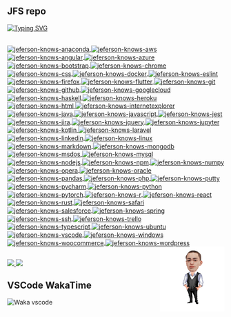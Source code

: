 ## JFS repo

[![Typing SVG](https://readme-typing-svg.demolab.com/?lines=JavaScript+🎯;Node.js+🧩;MongoDB+📂;Unit+tests+🧪;WordPress+📰;Microservices+⚙️;Project+Mgmt+📦;Excel+📊;Process+Devt+🚀;Multilingual+🗽;Let's+chat+😁)](https://github.com/jeferson-franco)

<a href="https://www.linkedin.com/in/jefersonfranco/">
  <div dir="auto">
    <br>
    <img alt="jeferson-knows-anaconda" height="70" width="80" style="max-width: 100%;" align=center src="https://cdn.jsdelivr.net/gh/devicons/devicon/icons/anaconda/anaconda-original-wordmark.svg"/>
    <img alt="jeferson-knows-aws" height="70" width="80" style="max-width: 100%;" align=center src="https://cdn.jsdelivr.net/gh/devicons/devicon/icons/amazonwebservices/amazonwebservices-plain-wordmark.svg"/>
    <img alt="jeferson-knows-angular" height="70" width="80" style="max-width: 100%;" align=center src="https://cdn.jsdelivr.net/gh/devicons/devicon/icons/angularjs/angularjs-plain-wordmark.svg"/>
    <img alt="jeferson-knows-azure" height="70" width="80" style="max-width: 100%;" align=center src="https://cdn.jsdelivr.net/gh/devicons/devicon/icons/azure/azure-original-wordmark.svg"/>
    <img alt="jeferson-knows-bootstrap" height="70" width="80" style="max-width: 100%;" align=center src="https://cdn.jsdelivr.net/gh/devicons/devicon/icons/bootstrap/bootstrap-plain-wordmark.svg"/>
    <img alt="jeferson-knows-chrome" height="70" width="80" style="max-width: 100%;" align=center src="https://cdn.jsdelivr.net/gh/devicons/devicon/icons/chrome/chrome-plain-wordmark.svg"/>
    <img alt="jeferson-knows-css" height="70" width="80" style="max-width: 100%;" align=center src="https://cdn.jsdelivr.net/gh/devicons/devicon/icons/css3/css3-plain-wordmark.svg"/>
    <img alt="jeferson-knows-docker" height="70" width="80" style="max-width: 100%;" align=center src="https://cdn.jsdelivr.net/gh/devicons/devicon/icons/docker/docker-plain-wordmark.svg"/>
    <img alt="jeferson-knows-eslint" height="70" width="80" style="max-width: 100%;" align=center src="https://cdn.jsdelivr.net/gh/devicons/devicon/icons/eslint/eslint-original-wordmark.svg"/>
    <img alt="jeferson-knows-firefox" height="70" width="80" style="max-width: 100%;" align=center src="https://cdn.jsdelivr.net/gh/devicons/devicon/icons/firefox/firefox-plain-wordmark.svg"/>
    <img alt="jeferson-knows-flutter" height="70" width="80" style="max-width: 100%;" align=center src="https://cdn.jsdelivr.net/gh/devicons/devicon/icons/flutter/flutter-plain.svg"/>
    <img alt="jeferson-knows-git" height="70" width="80" style="max-width: 100%;" align=center src="https://cdn.jsdelivr.net/gh/devicons/devicon/icons/git/git-plain-wordmark.svg"/>
    <img alt="jeferson-knows-github" height="70" width="80" style="max-width: 100%;" align=center src="https://cdn.jsdelivr.net/gh/devicons/devicon/icons/github/github-original-wordmark.svg"/>
    <img alt="jeferson-knows-googlecloud" height="70" width="80" style="max-width: 100%;" align=center src="https://cdn.jsdelivr.net/gh/devicons/devicon/icons/googlecloud/googlecloud-plain-wordmark.svg"/>
    <img alt="jeferson-knows-haskell" height="70" width="80" style="max-width: 100%;" align=center src="https://cdn.jsdelivr.net/gh/devicons/devicon/icons/haskell/haskell-original-wordmark.svg"/>
    <img alt="jeferson-knows-heroku" height="70" width="80" style="max-width: 100%;" align=center src="https://cdn.jsdelivr.net/gh/devicons/devicon/icons/heroku/heroku-plain-wordmark.svg"/>
    <img alt="jeferson-knows-html" height="70" width="80" style="max-width: 100%;" align=center src="https://cdn.jsdelivr.net/gh/devicons/devicon/icons/html5/html5-plain-wordmark.svg"/>
    <img alt="jeferson-knows-internetexplorer" height="70" width="80" style="max-width: 100%;" align=center src="https://cdn.jsdelivr.net/gh/devicons/devicon/icons/ie10/ie10-original.svg"/>
    <img alt="jeferson-knows-java" height="70" width="80" style="max-width: 100%;" align=center src="https://cdn.jsdelivr.net/gh/devicons/devicon/icons/java/java-plain-wordmark.svg"/>
    <img alt="jeferson-knows-javascript" height="70" width="80" style="max-width: 100%;" align=center src="https://cdn.jsdelivr.net/gh/devicons/devicon/icons/javascript/javascript-plain.svg"/>
    <img alt="jeferson-knows-jest" height="70" width="80" style="max-width: 100%;" align=center src="https://cdn.jsdelivr.net/gh/devicons/devicon/icons/jest/jest-plain.svg"/>
    <img alt="jeferson-knows-jira" height="70" width="80" style="max-width: 100%;" align=center src="https://cdn.jsdelivr.net/gh/devicons/devicon/icons/jira/jira-plain-wordmark.svg"/>
    <img alt="jeferson-knows-jquery" height="70" width="80" style="max-width: 100%;" align=center src="https://cdn.jsdelivr.net/gh/devicons/devicon/icons/jquery/jquery-plain-wordmark.svg"/>
    <img alt="jeferson-knows-jupyter" height="70" width="80" style="max-width: 100%;" align=center src="https://cdn.jsdelivr.net/gh/devicons/devicon/icons/jupyter/jupyter-original-wordmark.svg"/>
    <img alt="jeferson-knows-kotlin" height="70" width="80" style="max-width: 100%;" align=center src="https://cdn.jsdelivr.net/gh/devicons/devicon/icons/kotlin/kotlin-plain-wordmark.svg"/>
    <img alt="jeferson-knows-laravel" height="70" width="80" style="max-width: 100%;" align=center src="https://cdn.jsdelivr.net/gh/devicons/devicon/icons/laravel/laravel-plain-wordmark.svg"/>
    <img alt="jeferson-knows-linkedin" height="70" width="80" style="max-width: 100%;" align=center src="https://cdn.jsdelivr.net/gh/devicons/devicon/icons/linkedin/linkedin-original.svg"/>
    <img alt="jeferson-knows-linux" height="70" width="80" style="max-width: 100%;" align=center src="https://cdn.jsdelivr.net/gh/devicons/devicon/icons/linux/linux-original.svg"/>
    <img alt="jeferson-knows-markdown" height="70" width="80" style="max-width: 100%;" align=center src="https://cdn.jsdelivr.net/gh/devicons/devicon/icons/markdown/markdown-original.svg"/>
    <img alt="jeferson-knows-mongodb" height="70" width="80" style="max-width: 100%;" align=center src="https://cdn.jsdelivr.net/gh/devicons/devicon/icons/mongodb/mongodb-plain-wordmark.svg"/>
    <img alt="jeferson-knows-msdos" height="70" width="80" style="max-width: 100%;" align=center src="https://cdn.jsdelivr.net/gh/devicons/devicon/icons/msdos/msdos-original.svg"/>
    <img alt="jeferson-knows-mysql" height="70" width="80" style="max-width: 100%;" align=center src="https://cdn.jsdelivr.net/gh/devicons/devicon/icons/mysql/mysql-plain-wordmark.svg"/>
    <img alt="jeferson-knows-nodejs" height="70" width="80" style="max-width: 100%;" align=center src="https://cdn.jsdelivr.net/gh/devicons/devicon/icons/nodejs/nodejs-plain-wordmark.svg"/>
    <img alt="jeferson-knows-npm" height="70" width="80" style="max-width: 100%;" align=center src="https://cdn.jsdelivr.net/gh/devicons/devicon/icons/npm/npm-original-wordmark.svg"/>
    <img alt="jeferson-knows-numpy" height="70" width="80" style="max-width: 100%;" align=center src="https://cdn.jsdelivr.net/gh/devicons/devicon/icons/numpy/numpy-original-wordmark.svg"/>
    <img alt="jeferson-knows-opera" height="70" width="80" style="max-width: 100%;" align=center src="https://cdn.jsdelivr.net/gh/devicons/devicon/icons/opera/opera-plain-wordmark.svg"/>
    <img alt="jeferson-knows-oracle" height="70" width="80" style="max-width: 100%;" align=center src="https://cdn.jsdelivr.net/gh/devicons/devicon/icons/oracle/oracle-original.svg"/>
    <img alt="jeferson-knows-pandas" height="70" width="80" style="max-width: 100%;" align=center src="https://cdn.jsdelivr.net/gh/devicons/devicon/icons/pandas/pandas-original-wordmark.svg"/>
    <img alt="jeferson-knows-php" height="70" width="80" style="max-width: 100%;" align=center src="https://cdn.jsdelivr.net/gh/devicons/devicon/icons/php/php-plain.svg"/>
    <img alt="jeferson-knows-putty" height="70" width="80" style="max-width: 100%;" align=center src="https://cdn.jsdelivr.net/gh/devicons/devicon/icons/putty/putty-original.svg"/>
    <img alt="jeferson-knows-pycharm" height="70" width="80" style="max-width: 100%;" align=center src="https://cdn.jsdelivr.net/gh/devicons/devicon/icons/pycharm/pycharm-original-wordmark.svg"/>
    <img alt="jeferson-knows-python" height="70" width="80" style="max-width: 100%;" align=center src="https://cdn.jsdelivr.net/gh/devicons/devicon/icons/python/python-original-wordmark.svg"/>
    <img alt="jeferson-knows-pytorch" height="70" width="80" style="max-width: 100%;" align=center src="https://cdn.jsdelivr.net/gh/devicons/devicon/icons/pytorch/pytorch-plain-wordmark.svg"/>
    <img alt="jeferson-knows-r" height="70" width="80" style="max-width: 100%;" align=center src="https://cdn.jsdelivr.net/gh/devicons/devicon/icons/r/r-original.svg"/>
    <img alt="jeferson-knows-react" height="70" width="80" style="max-width: 100%;" align=center src="https://cdn.jsdelivr.net/gh/devicons/devicon/icons/react/react-original-wordmark.svg"/>
    <img alt="jeferson-knows-rust" height="70" width="80" style="max-width: 100%;" align=center src="https://cdn.jsdelivr.net/gh/devicons/devicon/icons/rust/rust-plain.svg"/>
    <img alt="jeferson-knows-safari" height="70" width="80" style="max-width: 100%;" align=center src="https://cdn.jsdelivr.net/gh/devicons/devicon/icons/safari/safari-plain-wordmark.svg"/>
    <img alt="jeferson-knows-salesforce" height="70" width="80" style="max-width: 100%;" align=center src="https://cdn.jsdelivr.net/gh/devicons/devicon/icons/salesforce/salesforce-plain.svg"/>
    <img alt="jeferson-knows-spring" height="70" width="80" style="max-width: 100%;" align=center src="https://cdn.jsdelivr.net/gh/devicons/devicon/icons/spring/spring-original-wordmark.svg"/>
    <img alt="jeferson-knows-ssh" height="70" width="80" style="max-width: 100%;" align=center src="https://cdn.jsdelivr.net/gh/devicons/devicon/icons/ssh/ssh-original-wordmark.svg"/>
    <img alt="jeferson-knows-trello" height="70" width="80" style="max-width: 100%;" align=center src="https://cdn.jsdelivr.net/gh/devicons/devicon/icons/trello/trello-plain-wordmark.svg"/>
    <img alt="jeferson-knows-typescript" height="70" width="80" style="max-width: 100%;" align=center src="https://cdn.jsdelivr.net/gh/devicons/devicon/icons/typescript/typescript-plain.svg"/>
    <img alt="jeferson-knows-ubuntu" height="70" width="80" style="max-width: 100%;" align=center src="https://cdn.jsdelivr.net/gh/devicons/devicon/icons/ubuntu/ubuntu-plain-wordmark.svg"/>
    <img alt="jeferson-knows-vscode" height="70" width="80" style="max-width: 100%;" align=center src="https://cdn.jsdelivr.net/gh/devicons/devicon/icons/vscode/vscode-original-wordmark.svg"/>
    <img alt="jeferson-knows-windows" height="70" width="80" style="max-width: 100%;" align=center src="https://cdn.jsdelivr.net/gh/devicons/devicon/icons/windows8/windows8-original.svg"/>
    <img alt="jeferson-knows-woocommerce" height="70" width="80" style="max-width: 100%;" align=center src="https://cdn.jsdelivr.net/gh/devicons/devicon/icons/woocommerce/woocommerce-plain-wordmark.svg"/>
    <img alt="jeferson-knows-wordpress" height="70" width="80" style="max-width: 100%;" align=center src="https://cdn.jsdelivr.net/gh/devicons/devicon/icons/wordpress/wordpress-original.svg"/>
    <img alt="jefe-cartoon" height="150" style="max-width: 100%;" align="right" src="NzhwuCk9_male_2_cartoon26.png"/>
  </div>
  <h2 dir="auto"></h2>
</a>

<div dir="auto">
  <a href="https://github.com/jeferson-franco"></a>
  <a href="https://www.linkedin.com/in/jefersonfranco/" alt="jefe-linkedin">
    <img style="max-width: 100%;" src="https://img.shields.io/badge/-Linkedin-6610F2?style=for-the-badge&logo=Linkedin&logoColor=FFFFFF&link=https://www.linkedin.com/in/jefersonfranco/">
  </a>
  <a href="https://api.whatsapp.com/send?phone=5511966200991" alt="jefe-whatsapp">
    <img style="max-width: 100%;" src="https://img.shields.io/badge/-Whatsapp-6610F2?style=for-the-badge&logo=Whatsapp&logoColor=FFFFFF&link=https://api.whatsapp.com/send?phone=5511966200991">
  </a>

## VSCode WakaTime

![Waka vscode](https://wakatime.com/share/@328ec2d1-7a5b-47b2-8ff2-1d3c2f9fa1a9/ae7a4b23-a486-4c32-9402-e4147d7dfac8.svg)

</div>

